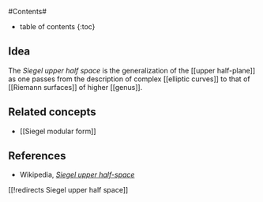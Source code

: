 
#Contents#
* table of contents
{:toc}

## Idea

The _Siegel upper half space_ is the generalization of the [[upper half-plane]] as one passes from the description of complex [[elliptic curves]] to that of [[Riemann surfaces]] of higher [[genus]].


## Related concepts

* [[Siegel modular form]]

## References

* Wikipedia, _[Siegel upper half-space](http://en.wikipedia.org/wiki/Siegel_upper_half-space)_

[[!redirects Siegel upper half space]]
